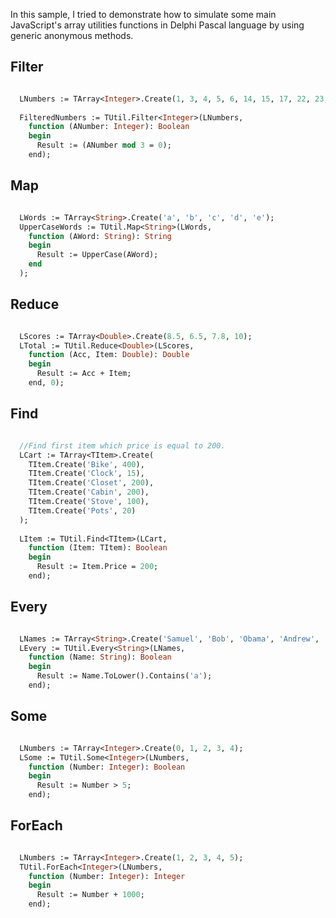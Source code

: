 In this sample, I tried to demonstrate how to simulate some main JavaScript's array utilities functions in Delphi Pascal language by using generic anonymous methods.

## Filter

``` pascal

  LNumbers := TArray<Integer>.Create(1, 3, 4, 5, 6, 14, 15, 17, 22, 23, 25, 32);
  
  FilteredNumbers := TUtil.Filter<Integer>(LNumbers, 
    function (ANumber: Integer): Boolean
    begin
      Result := (ANumber mod 3 = 0);
    end);

```

## Map

``` pascal

  LWords := TArray<String>.Create('a', 'b', 'c', 'd', 'e');
  UpperCaseWords := TUtil.Map<String>(LWords, 
    function (AWord: String): String
    begin
      Result := UpperCase(AWord);
    end
  );

```

## Reduce

``` pascal 

  LScores := TArray<Double>.Create(8.5, 6.5, 7.8, 10);
  LTotal := TUtil.Reduce<Double>(LScores, 
    function (Acc, Item: Double): Double
    begin
      Result := Acc + Item;
    end, 0);

```

## Find

``` pascal 

  //Find first item which price is equal to 200.
  LCart := TArray<TItem>.Create(
    TItem.Create('Bike', 400),
    TItem.Create('Clock', 15),
    TItem.Create('Closet', 200),
    TItem.Create('Cabin', 200),
    TItem.Create('Stove', 100),
    TItem.Create('Pots', 20)
  );
  
  LItem := TUtil.Find<TItem>(LCart, 
    function (Item: TItem): Boolean
    begin
      Result := Item.Price = 200;
    end);

```

## Every

```pascal

  LNames := TArray<String>.Create('Samuel', 'Bob', 'Obama', 'Andrew', 'Julia');
  LEvery := TUtil.Every<String>(LNames, 
    function (Name: String): Boolean
    begin
      Result := Name.ToLower().Contains('a');
    end);

```

## Some

```pascal

  LNumbers := TArray<Integer>.Create(0, 1, 2, 3, 4);
  LSome := TUtil.Some<Integer>(LNumbers, 
    function (Number: Integer): Boolean
    begin
      Result := Number > 5;
    end);

```


## ForEach

``` pascal

  LNumbers := TArray<Integer>.Create(1, 2, 3, 4, 5);
  TUtil.ForEach<Integer>(LNumbers, 
    function (Number: Integer): Integer
    begin
      Result := Number + 1000;
    end);

```
